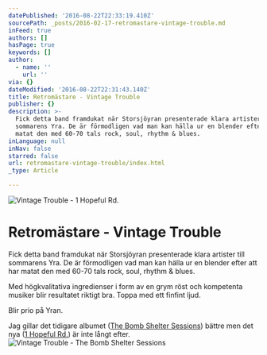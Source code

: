```yaml
---
datePublished: '2016-08-22T22:33:19.410Z'
sourcePath: _posts/2016-02-17-retromastare-vintage-trouble.md
inFeed: true
authors: []
hasPage: true
keywords: []
author:
  - name: ''
    url: ''
via: {}
dateModified: '2016-08-22T22:31:43.140Z'
title: Retromästare - Vintage Trouble
publisher: {}
description: >-
  Fick detta band framdukat när Storsjöyran presenterade klara artister till
  sommarens Yra. De är förmodligen vad man kan hälla ur en blender efter att har
  matat den med 60-70 tals rock, soul, rhythm & blues.
inLanguage: null
inNav: false
starred: false
url: retromastare-vintage-trouble/index.html
_type: Article

---
```

![Vintage Trouble - 1 Hopeful Rd.](https://imgflo.herokuapp.com/graph/vahj1ThiexotieMo/1b944cf402e3919f6e9545ef200696d8/croprotate.jpg?cropheight=1336&cropwidth=1400&degrees=0&input=https%3A%2F%2Fthe-grid-user-content.s3-us-west-2.amazonaws.com%2F523c9671-e9c9-4d46-96a4-ad7ee916d924.jpg&x=0&y=33)

# Retromästare - Vintage Trouble

Fick detta band framdukat när Storsjöyran presenterade klara artister till sommarens Yra. De är förmodligen vad man kan hälla ur en blender efter att har matat den med 60-70 tals rock, soul, rhythm & blues.

Med högkvalitativa ingredienser i form av en grym röst och kompetenta musiker blir resultatet riktigt bra. Toppa med ett finfint ljud.

Blir prio på Yran.

Jag gillar det tidigare albumet ([The Bomb Shelter Sessions][0]) bättre men det nya ([1 Hopeful Rd.][1]) är inte långt efter.
![Vintage Trouble - The Bomb Shelter Sessions](https://s3-us-west-2.amazonaws.com/the-grid-img/p/ef1bac9de9e0a73ac44abe8a535637b6195b7a0d.jpg)

[0]: https://open.spotify.com/album/6F9k0jgapNCNCO4h50nps5
[1]: https://open.spotify.com/album/6mjaHhZJg0uLh9tbBRTBiN